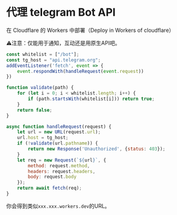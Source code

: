 # 代理 telegram Bot API

在 Cloudflare 的 Workers 中部署（Deploy in Workers of cloudflare）

⚠️注意：仅能用于通知，互动还是用原生API吧。

```JavaScript
const whitelist = ["/bot"];
const tg_host = "api.telegram.org";
addEventListener('fetch', event => {
    event.respondWith(handleRequest(event.request))
})

function validate(path) {
    for (let i = 0; i < whitelist.length; i++) {
        if (path.startsWith(whitelist[i])) return true;
    }
    return false;
}

async function handleRequest(request) {
    let url = new URL(request.url);
    url.host = tg_host;
    if (!validate(url.pathname)) {
        return new Response('Unauthorized', {status: 403});
    }
    let req = new Request(`${url}`, {
        method: request.method,
        headers: request.headers,
        body: request.body
    });
    return await fetch(req);
}
```

你会得到类似`xxx.xxx.workers.dev`的URL。
